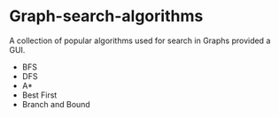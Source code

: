 # Graph-search-algorithms

A collection of popular algorithms used for search in Graphs provided a GUI.

* BFS
* DFS
* A*
* Best First
* Branch and Bound

